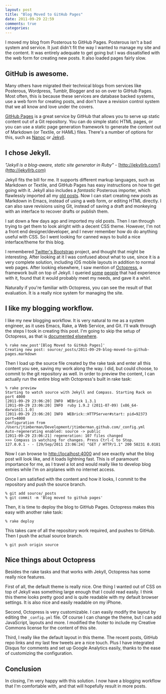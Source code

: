 ```yaml
---
layout: post
title: "Blog Moved to GitHub Pages"
date: 2011-09-29 22:59
comments: true
categories:
---
```


I moved my blog from Posterous to GitHub Pages. Posterous isn't a bad
system and service. It just didn't fit the way I wanted to manage my
site and the content. It was entirely adequate to get going but I was
dissatisfied with the web form for creating new posts. It also loaded
pages fairly slow.

## GitHub is awesome.

Many others have migrated their technical blogs from services like
Posterous, Wordpress, Tumblr, Blogger and so on over to GitHub
Pages. Most often, this is because these services are database backed
systems, use a web form for creating posts, and don't have a revision
control system that we all know and love under the covers.

[GitHub Pages](http://pages.github.com) is a great service by GitHub
that allows you to serve up static content out of a Git
repository. You can do simple static HTML pages, or you can use a
static page generation framework to generate the content out of
Markdown (or Textile, or HAML) files. There's a number of options for
this, such as [Nanoc](http://nanoc.stoneship.org/) or [Jekyll](http://jekyllrb.com/).

## I chose Jekyll.

_"Jekyll is a blog-aware, static site generator in Ruby"_ -
[http://jekyllrb.com/](http://jekyllrb.com)

Jekyll fits the bill for me. It supports different markup languages,
such as Markdown or Textile, and GitHub Pages has easy instructions on
how to get going with it. Jekyll also includes a *fantastic* Posterous
importer, which flawlessly imported all my
[old posts](/blog/archives). Now I can start creating new posts as
Markdown in Emacs, instead of using a web form, or editing HTML
directly. I can also save revisions using Git, instead of saving a
draft and monkeying with an interface to recover drafts or publish
them.

I sat down a few days ago and imported my old posts. Then I ran
through trying to get them to look alright with a decent CSS
theme. However, I'm not a front end designer/developer, and I never
remember how do do anything useful with CSS. So I went looking for
canned ways to build a nice interface/theme for this blog.

I remembered
[Twitter's Bootstrap](http://github.com/twitter/bootstrap) project,
and thought that might be interesting. After looking at it I was
confused about what to use, since it is a very complete solution,
including iOS mobile layouts in addition to normal web pages. After
looking elsewhere, I saw mention of [Octopress](http://octopress.org),
a framework built on top of Jekyll. I queried
[some](http://junglist.gen.nz) [people](http://likens.us/) that had
experience with it, found that it would probably meet my needs, and
gave it a whirl.

Naturally if you're familiar with Octopress, you can see the result of
that evaluation. It is a really nice system for managing the
site.

## I like my blogging workflow.

I like my new blogging workflow. It is very natural to me as a system
engineer, as it uses Emacs, Rake, a Web Service, and Git. I'll walk
through the steps I took in creating this post. I'm going to skip the
setup of Octopress, as that is
[documented elsewhere](http://octopress.org/docs/setup/).

    % rake new_post'[Blog Moved to GitHub Pages]'
    Creating new post: source/_posts/2011-09-29-blog-moved-to-github-pages.markdown

Then I load up the source file created by the rake task and enter all
this content you see, saving my work along the way. I did, but could
choose, to commit to the git repository as well. In order to preview
the content, I can actually run the entire blog with Octopress's built
in rake task:

    % rake preview
    Starting to watch source with Jekyll and Compass. Starting Rack on port 4000
    [2011-09-29 23:06:20] INFO  WEBrick 1.3.1
    [2011-09-29 23:06:20] INFO  ruby 1.9.2 (2011-07-09) [x86_64-darwin11.1.0]
    [2011-09-29 23:06:20] INFO  WEBrick::HTTPServer#start: pid=92373 port=4000
    Configuration from /Users/jtimberman/Development/jtimberman.github.com/_config.yml
    Auto-regenerating enabled: source -> public
    [2011-09-29 23:06:21] regeneration: 107 files changed
    >>> Compass is watching for changes. Press Ctrl-C to Stop.
    127.0.0.1 - - [29/Sep/2011 23:06:24] "GET / HTTP/1.1" 200 50231 0.0181

Now I can browse to [http://localhost:4000](http://localhost:4000) and see exactly what the
blog post will look like, and it loads lightning fast. This is of
paramount importance for me, as I travel a lot and would really like
to develop blog entries while I'm on airplanes with no internet
access.

Once I am satisfied with the content and how it looks, I commit to the
repository and push the source branch.

    % git add source/_posts
    % git commit -m 'Blog moved to github pages'

Then, it is time to deploy the blog to GitHub Pages. Octopress makes
this easy with another rake task:

    % rake deploy

This takes care of all the repository work required, and pushes to
GitHub. Then I push the actual source branch.

    % git push origin source

## Nice things about Octopress

Besides the rake tasks and that works with Jekyll, Octopress has some
really nice features.

First of all, the default theme is really nice. One thing I wanted out
of CSS on top of Jekyll was something large enough that I could read
easily. I think this theme looks pretty good and is quite readable
with my default browser settings. It is also nice and easily readable
on my iPhone.

Second, Octopress is very customizable. I can easily modify the layout
by editing the `_config.yml` file. Of course I can change the theme,
but I can add JavaScript, layouts and more. I modified the footer to
include my Creative Commons license for the content of this site.

Third, I really like the default layout in this theme. The recent
posts, GitHub repo links and my last few tweets are a nice
touch. Plus I have integrated Disqus for comments and set up Google
Analytics easily, thanks to the ease of customizing the configuration.

## Conclusion

In closing, I'm very happy with this solution. I now have a blogging
workflow that I'm comfortable with, and that will hopefully result in
more posts.
